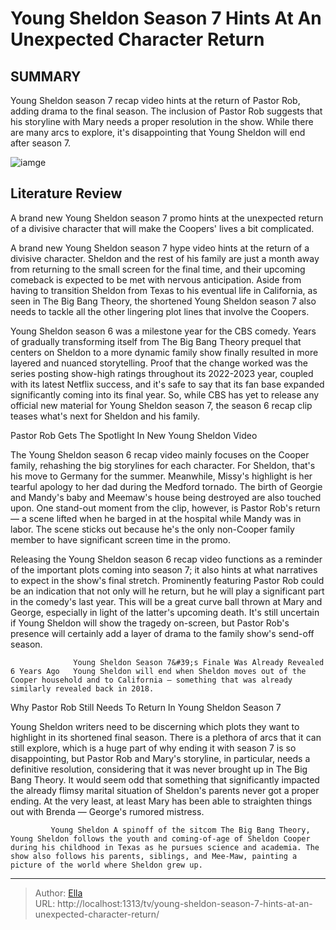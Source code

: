 # Young Sheldon Season 7 Hints At An Unexpected Character Return


## SUMMARY 



  Young Sheldon season 7 recap video hints at the return of Pastor Rob, adding drama to the final season.   The inclusion of Pastor Rob suggests that his storyline with Mary needs a proper resolution in the show.   While there are many arcs to explore, it&#39;s disappointing that Young Sheldon will end after season 7.  

![iamge](https://static1.srcdn.com/wordpress/wp-content/uploads/wm/2024/01/young-sheldon-season-7-pastor-rob-return-hint.jpg)

## Literature Review
A brand new Young Sheldon season 7 promo hints at the unexpected return of a divisive character that will make the Coopers&#39; lives a bit complicated. 




A brand new Young Sheldon season 7 hype video hints at the return of a divisive character. Sheldon and the rest of his family are just a month away from returning to the small screen for the final time, and their upcoming comeback is expected to be met with nervous anticipation. Aside from having to transition Sheldon from Texas to his eventual life in California, as seen in The Big Bang Theory, the shortened Young Sheldon season 7 also needs to tackle all the other lingering plot lines that involve the Coopers.




Young Sheldon season 6 was a milestone year for the CBS comedy. Years of gradually transforming itself from The Big Bang Theory prequel that centers on Sheldon to a more dynamic family show finally resulted in more layered and nuanced storytelling. Proof that the change worked was the series posting show-high ratings throughout its 2022-2023 year, coupled with its latest Netflix success, and it&#39;s safe to say that its fan base expanded significantly coming into its final year. So, while CBS has yet to release any official new material for Young Sheldon season 7, the season 6 recap clip teases what&#39;s next for Sheldon and his family.


 Pastor Rob Gets The Spotlight In New Young Sheldon Video 
          

The Young Sheldon season 6 recap video mainly focuses on the Cooper family, rehashing the big storylines for each character. For Sheldon, that&#39;s his move to Germany for the summer. Meanwhile, Missy&#39;s highlight is her tearful apology to her dad during the Medford tornado. The birth of Georgie and Mandy&#39;s baby and Meemaw&#39;s house being destroyed are also touched upon. One stand-out moment from the clip, however, is Pastor Rob&#39;s return — a scene lifted when he barged in at the hospital while Mandy was in labor. The scene sticks out because he&#39;s the only non-Cooper family member to have significant screen time in the promo.




Releasing the Young Sheldon season 6 recap video functions as a reminder of the important plots coming into season 7; it also hints at what narratives to expect in the show&#39;s final stretch. Prominently featuring Pastor Rob could be an indication that not only will he return, but he will play a significant part in the comedy&#39;s last year. This will be a great curve ball thrown at Mary and George, especially in light of the latter&#39;s upcoming death. It&#39;s still uncertain if Young Sheldon will show the tragedy on-screen, but Pastor Rob&#39;s presence will certainly add a layer of drama to the family show&#39;s send-off season.

                  Young Sheldon Season 7&#39;s Finale Was Already Revealed 6 Years Ago   Young Sheldon will end when Sheldon moves out of the Cooper household and to California — something that was already similarly revealed back in 2018.    



 Why Pastor Rob Still Needs To Return In Young Sheldon Season 7 
          




Young Sheldon writers need to be discerning which plots they want to highlight in its shortened final season. There is a plethora of arcs that it can still explore, which is a huge part of why ending it with season 7 is so disappointing, but Pastor Rob and Mary&#39;s storyline, in particular, needs a definitive resolution, considering that it was never brought up in The Big Bang Theory. It would seem odd that something that significantly impacted the already flimsy marital situation of Sheldon&#39;s parents never got a proper ending. At the very least, at least Mary has been able to straighten things out with Brenda — George&#39;s rumored mistress.

             Young Sheldon A spinoff of the sitcom The Big Bang Theory, Young Sheldon follows the youth and coming-of-age of Sheldon Cooper during his childhood in Texas as he pursues science and academia. The show also follows his parents, siblings, and Mee-Maw, painting a picture of the world where Sheldon grew up.  


---

> Author: [Ella](https://instagram.hk.cn/)  
> URL: http://localhost:1313/tv/young-sheldon-season-7-hints-at-an-unexpected-character-return/  

